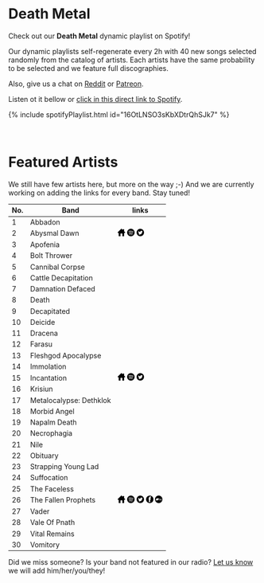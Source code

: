 # Death Metal

Check out our **Death Metal** dynamic playlist on Spotify!

Our dynamic playlists self-regenerate every 2h with 40 new songs selected randomly from the catalog of artists. Each artists have the same probability to be selected and we feature full discographies.

Also, give us a chat on [Reddit](https://www.reddit.com/r/RadioNinjaPirata/comments/ienof7/death_metal/) or [Patreon](https://www.patreon.com/radioninjapirata).

Listen ot it bellow or [click in this direct link to Spotify](https://open.spotify.com/playlist/16OtLNSO3sKbXDtrQhSJk7?si=AKDQW-SjR4urrXY-zjKyHQ).

{% include spotifyPlaylist.html id="16OtLNSO3sKbXDtrQhSJk7" %}

<br>

# Featured Artists

We still have few artists here, but more on the way ;-) And we are currently working on adding the links for every band. Stay tuned!

No. | Band | links
--- | ---- | -----
1 | Abbadon |     
2 | Abysmal Dawn | <a href="https://www.facebook.com/AbysmalDawn" target="_blank"><img src="assets/others_home_button.png" alt="home" height="15" width="15" /></a> <a href="https://open.spotify.com/artist/2h7HrMDoZpWxx3uAuJxyj9?si=twtOOU4VQ6-AVyJc8PGFyg" target="_blank"><img src="assets/spotify_button.png" alt="spotify" height="15" width="15" /></a> <a href="https://twitter.com/AbysmalDawn" target="_blank"><img src="assets/twitter_button.png" alt="twitter" height="15" width="15" /></a>  
3 | Apofenia |     
4 | Bolt Thrower |     
5 | Cannibal Corpse |     
6 | Cattle Decapitation |     
7 | Damnation Defaced |     
8 | Death |     
9 | Decapitated |     
10 | Deicide |     
11 | Dracena |     
12 | Farasu |     
13 | Fleshgod Apocalypse |     
14 | Immolation |     
15 | Incantation | <a href="https://store.relapse.com/b/incantation" target="_blank"><img src="assets/others_home_button.png" alt="home" height="15" width="15" /></a> <a href="https://open.spotify.com/artist/66AXpP038gUcoKVQoO98Fz?si=5iCCPxpcToK-1HTCqkquww" target="_blank"><img src="assets/spotify_button.png" alt="spotify" height="15" width="15" /></a> <a href="https://twitter.com/Incantation666" target="_blank"><img src="assets/twitter_button.png" alt="twitter" height="15" width="15" /></a>  
16 | Krisiun |     
17 | Metalocalypse: Dethklok |     
18 | Morbid Angel |     
19 | Napalm Death |     
20 | Necrophagia |     
21 | Nile |     
22 | Obituary |     
23 | Strapping Young Lad |     
24 | Suffocation |     
25 | The Faceless |     
26 | The Fallen Prophets | <a href="https://www.thefallenprophets.com/" target="_blank"><img src="assets/others_home_button.png" alt="home" height="15" width="15" /></a> <a href="https://open.spotify.com/artist/5ZW7xLlj4bsIfjvUpNGEcs?si=90CPX_77SLmrSuN9pN0Muw" target="_blank"><img src="assets/spotify_button.png" alt="spotify" height="15" width="15" /></a> <a href="https://twitter.com/tfpdeathmetal" target="_blank"><img src="assets/twitter_button.png" alt="twitter" height="15" width="15" /></a> <a href="https://www.facebook.com/the.fallen.prophets.band" target="_blank"><img src="assets/facebook_button.png" alt="facebook" height="15" width="15" /></a> <a href="https://thefallenprophets.bandcamp.com" target="_blank"><img src="assets/bandcamp_button.png" alt="bandcamp" height="15" width="15" /></a>
27 | Vader |     
28 | Vale Of Pnath |     
29 | Vital Remains |     
30 | Vomitory |     

Did we miss someone? Is your band not featured in our radio? [Let us know](https://github.com/RadioNinjaPirata/commentsENG/issues/new) we will add him/her/you/they!
